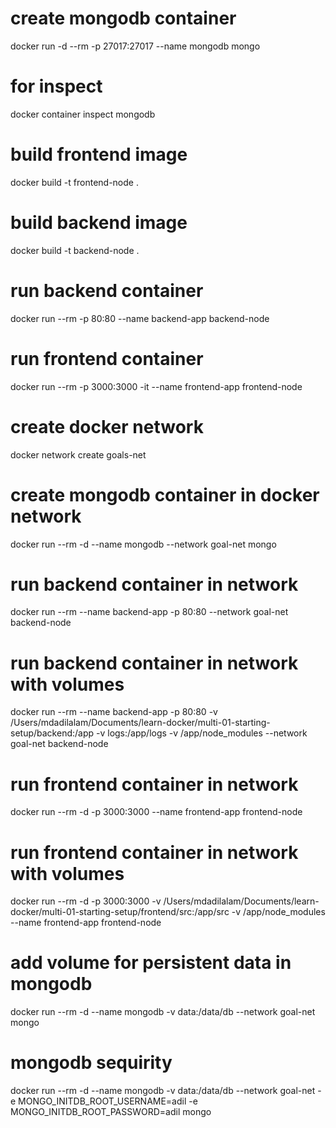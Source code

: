 # create mongodb container
docker run -d --rm -p 27017:27017 --name mongodb mongo

# for inspect
docker container inspect mongodb

# build frontend image
docker build -t frontend-node .

# build backend image
docker build -t backend-node .

# run backend container
docker run --rm -p 80:80 --name backend-app backend-node

# run frontend container
docker run --rm -p 3000:3000 -it --name frontend-app frontend-node

# create docker network
docker network create goals-net

# create mongodb container in docker network
docker run --rm -d --name mongodb --network goal-net mongo

# run backend container in network
docker run --rm --name backend-app -p 80:80 --network goal-net backend-node

# run backend container in network with volumes
docker run --rm --name backend-app -p 80:80 -v /Users/mdadilalam/Documents/learn-docker/multi-01-starting-setup/backend:/app -v logs:/app/logs -v /app/node_modules --network goal-net backend-node

# run frontend container in network
docker run --rm -d -p 3000:3000 --name frontend-app frontend-node

# run frontend container in network with volumes
docker run --rm -d -p 3000:3000 -v /Users/mdadilalam/Documents/learn-docker/multi-01-starting-setup/frontend/src:/app/src -v /app/node_modules --name frontend-app frontend-node

# add volume for persistent data in mongodb
docker run --rm -d --name mongodb -v data:/data/db --network goal-net mongo

# mongodb sequirity
docker run --rm -d --name mongodb -v data:/data/db --network goal-net -e MONGO_INITDB_ROOT_USERNAME=adil -e MONGO_INITDB_ROOT_PASSWORD=adil mongo